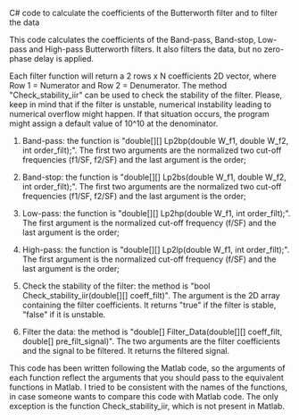 C# code to calculate the coefficients of the Butterworth filter and to filter the data

This code calculates the coefficients of the Band-pass, Band-stop, Low-pass and High-pass Butterworth filters.  It also filters the data, but no zero-phase delay is applied.

Each filter function will return a 2 rows x N coefficients 2D vector, where Row 1 = Numerator and Row 2 = Denumerator. The method "Check_stability_iir" can be used to check the stability of the filter. Please, keep in mind that if the filter is unstable, numerical instability leading to numerical overflow might happen. If that situation occurs, the program might assign a default value of 10^10 at the denominator.

1) Band-pass: the function is "double[][] Lp2bp(double W_f1, double W_f2, int order_filt);". The first two arguments are the normalized two cut-off frequencies (f1/SF, f2/SF) and the last argument is the order;

2) Band-stop: the function is "double[][] Lp2bs(double W_f1, double W_f2, int order_filt);". The first two arguments are the normalized two cut-off frequencies (f1/SF, f2/SF) and the last argument is the order;

3) Low-pass: the function is "double[][] Lp2hp(double W_f1, int order_filt);". The first argument is the normalized cut-off frequency (f/SF) and the last argument is the order;

4) High-pass: the function is "double[][] Lp2lp(double W_f1, int order_filt);". The first argument is the normalized cut-off frequency (f/SF) and the last argument is the order;

5) Check the stability of the filter: the method is "bool Check_stability_iir(double[][] coeff_filt)". The argument is the 2D array containing the filter coefficients. It returns "true" if the filter is stable, "false" if it is unstable. 

6) Filter the data: the method is "double[] Filter_Data(double[][] coeff_filt, double[] pre_filt_signal)". The two arguments are the filter coefficients and the signal to be filtered. It returns the filtered signal.

This code has been written following the Matlab code, so the arguments of each function reflect the arguments that you should pass to the equivalent functions in Matlab. I tried to be consistent with the names of the functions, in case someone wants to compare this code with Matlab code. The only exception is the function Check_stability_iir, which is not present in Matlab. 
